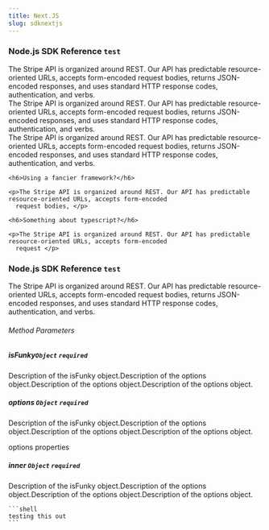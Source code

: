 ```yaml
---
title: Next.JS
slug: sdknextjs
---
```


<section className="section">
  <div className="left">
    <h3>Node.js SDK Reference <code>test</code></h3>
    <p>
      The Stripe API is organized around REST. Our API has predictable resource-oriented URLs, accepts form-encoded
      request bodies, returns JSON-encoded responses, and uses standard HTTP response codes, authentication, and verbs.
      <br />
      The Stripe API is organized around REST. Our API has predictable resource-oriented URLs, accepts form-encoded
      request bodies, returns JSON-encoded responses, and uses standard HTTP response codes, authentication, and verbs.
      <br />
      The Stripe API is organized around REST. Our API has predictable resource-oriented URLs, accepts form-encoded
      request bodies, returns JSON-encoded responses, and uses standard HTTP response codes, authentication, and verbs.
    </p>

  </div>
  <div className="right">

    <h6>Using a fancier framework?</h6>

    <p>The Stripe API is organized around REST. Our API has predictable resource-oriented URLs, accepts form-encoded
      request bodies, </p>

    <h6>Something about typescript?</h6>

    <p>The Stripe API is organized around REST. Our API has predictable resource-oriented URLs, accepts form-encoded
      request </p>

  </div>
</section>

<section className="section">
  <div className="left">
    <h3>Node.js SDK Reference <code>test</code></h3> 
    <p>The Stripe API is organized around REST. Our API has predictable resource-oriented URLs, accepts form-encoded
      request bodies, returns JSON-encoded responses, and uses standard HTTP response codes, authentication, and
      verbs.</p>
    <h6>Method Parameters</h6>
    <aside className="parameter">
      <h5>isFunky<code>Object</code> <code>required</code></h5>
      <p>Description of the isFunky object.Description of the options object.Description of the options
        object.Description of the options object.</p>
    </aside>
    <aside className="parameter">
      <h5>options <code>Object</code> <code>required</code></h5>
      <p>Description of the isFunky object.Description of the options object.Description of the options
        object.Description of the options object.</p>
      <article className="innerParameterContainer">
        <aside className="innerParameterHeading">options properties</aside>
        <aside className="parameter">
          <h5>inner <code>Object</code> <code>required</code></h5>
          <p>Description of the isFunky object.Description of the options object.Description of the options
            object.Description of the options object.</p>
        </aside>
      </article>
    </aside>
  </div>
  <div className="right">

    ```shell
    testing this out
    ```

  </div>
</section>
